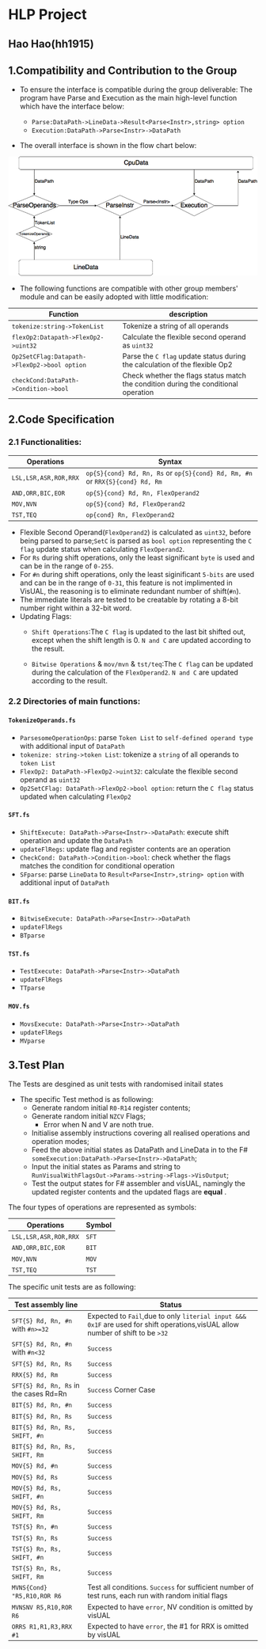 # HLP Project  
## Hao Hao(hh1915)

## 1.Compatibility and Contribution to the Group

* To ensure the interface is compatible during the group deliverable:
The program have Parse and Execution as the main high-level function which have the interface below:
    * `Parse:DataPath->LineData->Result<Parse<Instr>,string> option`
    * `Execution:DataPath->Parse<Instr>->DataPath`
    
* The overall interface is shown in the flow chart below:

![Diagram](https://github.com/ichh1915/ARM/blob/master/flowchart.png)

* The following functions are compatible with other group members' module and can be easily adopted with little modification:
  
Function | description
------------ | -------------
`tokenize:string->TokenList` | Tokenize a string of all operands
`flexOp2:Datapath->FlexOp2->uint32` | Calculate the flexible second operand as `uint32`
`Op2SetCFlag:Datapath->FlexOp2->bool option` |  Parse the `C flag` update status during the calculation of the flexible Op2
`checkCond:DataPath->Condition->bool` | Check whether the flags status match the condition during the conditional operation
    
## 2.Code Specification
### 2.1 Functionalities:

Operations | Syntax
------------ | -------------
`LSL,LSR,ASR,ROR,RRX` | `op{S}{cond} Rd, Rn, Rs` or  `op{S}{cond} Rd, Rm, #n` or `RRX{S}{cond} Rd, Rm`
`AND,ORR,BIC,EOR` | `op{S}{cond} Rd, Rn, FlexOperand2`
`MOV,NVN` | `op{S}{cond} Rd, FlexOperand2`
`TST,TEQ` |`op{cond} Rn, FlexOperand2`

* Flexible Second Operand(`FlexOperand2`) is calculated as `uint32`, before being parsed to parse<Instr>;`SetC` is parsed as `bool option` representing the `C flag` update status when calculating `FlexOperand2`.
* For `Rs` during shift operations, only the least significant `byte` is used and can be in the range of `0-255`.
* For `#n` during shift operations, only the least siginificant `5-bits` are used and can be in the range of `0-31`, this feature is not implimented in VisUAL, the reasoning is to eliminate redundant number of shift(`#n`).
* The immediate literals are tested to be creatable by rotating a 8-bit number right within a 32-bit word.
* Updating Flags:
  * `Shift Operations`:The `C flag` is updated to the last bit shifted out, except when the shift length is 0. `N and C` are updated according to the result.
  
  * `Bitwise Operations` & `mov/mvn` & `tst/teq`:The `C flag` can be updated during the calculation of the `FlexOperand2`. `N and C` are updated according to the result.
  
### 2.2 Directories of main functions:
#### `TokenizeOperands.fs`
* `ParsesomeOperationOps`: parse `Token List` to `self-defined operand type` with additional input of `DataPath` 
* `tokenize: string->token List`: tokenize a `string` of all operands to `token List`
* `FlexOp2: DataPath->FlexOp2->uint32`: calculate the flexible second operand as `uint32`
* `Op2SetCFlag: DataPath->FlexOp2->bool option`: return the `C flag` status updated when calculating `FlexOp2`


####  `SFT.fs`  
* `ShiftExecute: DataPath->Parse<Instr>->DataPath`: execute shift operation and update the `DataPath`
* `updateFlRegs`: update flag and register contents are an operation
* `CheckCond: DataPath->Condition->bool`: check whether the flags matches the condition for conditional operation
* `SFparse`: parse `LineData` to `Result<Parse<Instr>,string> option` with additional input of `DataPath` 
#### `BIT.fs` 
* `BitwiseExecute: DataPath->Parse<Instr>->DataPath`
* `updateFlRegs`
* `BTparse`
####  `TST.fs` 
* `TestExecute: DataPath->Parse<Instr>->DataPath`
* `updateFlRegs`
* `TTparse`
####  `MOV.fs` 
* `MovsExecute: DataPath->Parse<Instr>->DataPath`
* `updateFlRegs`
* `MVparse`

## 3.Test Plan
The Tests are desgined as unit tests with randomised initail states
* The specific Test method is as following:
  * Generate random initial `R0-R14` register contents;
  * Generate random initial `NZCV` Flags;
    * Error when N and V are noth true.
  * Initialise assembly instructions covering all realised operations and operation modes;
  * Feed the above initial states as DataPath and LineData in to the F# `someExecution:DataPath->Parse<Instr>->DataPath`;
  * Input the initial states as Params and string to `RunVisualWithFlagsOut->Params->string->Flags->VisOutput`;
  * Test the output states for F# assembler and visUAL, namingly the updated register contents and the updated flags are **equal** .

The four types of operations are represented as symbols:

Operations | Symbol
------------ | -------------
`LSL,LSR,ASR,ROR,RRX`| `SFT`
`AND,ORR,BIC,EOR` | `BIT`
`MOV,NVN` | `MOV`
`TST,TEQ` | `TST`

The specific unit tests are as following:

Test assembly line | Status
------------ | -------------
`SFT{S} Rd, Rn, #n` with `#n>=32` | Expected to `Fail`,due to only `literial input &&& 0x1F` are used for shift operations,visUAL allow number of shift to be `>32`
`SFT{S} Rd, Rn, #n` with `#n<32` | `Success`
`SFT{S} Rd, Rn, Rs` | `Success`
`RRX{S} Rd, Rm` | `Success`
`SFT{S} Rd, Rn, Rs` in the cases Rd=Rn | `Success` Corner Case
`BIT{S} Rd, Rn, #n` | `Success`
`BIT{S} Rd, Rn, Rs` | `Success`
`BIT{S} Rd, Rn, Rs, SHIFT, #n` | `Success`
`BIT{S} Rd, Rn, Rs, SHIFT, Rm` | `Success`
`MOV{S} Rd, #n` | `Success`
`MOV{S} Rd, Rs` | `Success`
`MOV{S} Rd, Rs, SHIFT, #n` | `Success`
`MOV{S} Rd, Rs, SHIFT, Rm` | `Success`
`TST{S} Rn, #n` | `Success`
`TST{S} Rn, Rs` | `Success`
`TST{S} Rn, Rs, SHIFT, #n` | `Success`
`TST{S} Rn, Rs, SHIFT, Rm` | `Success`
`MVNS{Cond} "R5,R10,ROR R6`| Test all conditions. `Success` for sufficient number of test runs, each run with random initial flags
`MVNSNV R5,R10,ROR R6` | Expected to have `error`, NV condition is omitted by visUAL
`ORRS R1,R1,R3,RRX #1` | Expected to have `error`, the #1 for RRX is omitted by visUAL









